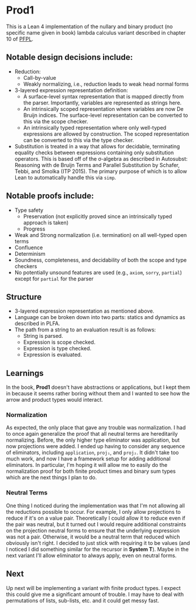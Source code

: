 # **Prod1**

This is a Lean 4 implementation of the nullary and binary product (no specific name given in book) lambda calculus variant described in chapter 10 of [PFPL](http://www.cs.cmu.edu/~rwh/pfpl.html).

## Notable design decisions include:
 * Reduction:
    + Call-by-value
    + Weakly normalizing, i.e., reduction leads to weak head normal forms 
 * 3-layered expression representation definition:
    + A surface-level syntax representation that is mapped directly from the parser. Importantly, variables are represented as strings here.
    + An intrinsically scoped representation where variables are now De Bruijn indices. The surface-level representation can be converted to this via the scope checker.
    + An intrinsically typed representation where only well-typed expressions are allowed by construction. The scoped representation can be converted to this via the type checker.
 * Substitution is treated in a way that allows for decidable, terminating equality checks between expressions containing only substitution operators. This is based off of the σ-algebra as described in Autosubst: Reasoning with de Bruijn Terms and Parallel Substitution by Schafer, Tebbi, and Smolka (ITP 2015). The primary purpose of which is to allow Lean to automatically handle this via `simp`.

## Notable proofs include:
 * Type safety
    + Preservation (not explicitly proved since an intrinsically typed approach is taken)
    + Progress
 * Weak and Strong normalization (i.e. termination) on all well-typed open terms
 * Confluence
 * Determinism
 * Soundness, completeness, and decidability of both the scope and type checkers
 * No potentially unsound features are used (e.g., `axiom`, `sorry`, `partial`) except for `partial` for the parser

## Structure

 * 3-layered expression representation as mentioned above.
 * Language can be broken down into two parts: statics and dynamics as described in PLFA.
 * The path from a string to an evaluation result is as follows:
    + String is parsed.
    + Expression is scope checked.
    + Expression is type checked.
    + Expression is evaluated.

## Learnings

In the book, **Prod1** doesn't have abstractions or applications, but I kept them in because it seems rather boring without them and I wanted to see how the arrow and product types would interact.

### Normalization

As expected, the only place that gave any trouble was normalization. I had to once again generalize the proof that all neutral terms are hereditarily normalizing. Before, the only higher type eliminator was application, but now projections were added. I ended up having to consider any sequence of eliminators, including `application`, `proj₁`, and `proj₂`. It didn't take too much work, and now I have a framework setup for adding additional eliminators. In particular, I'm hoping it will allow me to easily do the normalization proof for both finite product times and binary sum types which are the next things I plan to do.

### Neutral Terms

One thing I noticed during the implementation was that I'm not allowing all the reductions possible to occur. For example, I only allow projections to reduce if it's on a value pair. Theoretically I could allow it to reduce even if the pair was neutral, but it turned out I would require additional constraints on the projection neutral forms to ensure that the underlying expression was not a pair. Otherwise, it would be a neutral term that reduced which obviously isn't right. I decided to just stick with requiring it to be values (and I noticed I did something similar for the recursor in **System T**). Maybe in the next variant I'll allow eliminator to always apply, even on neutral forms.

## Next

Up next will be implementing a variant with finite product types. I expect this could give me a significant amount of trouble. I may have to deal with permutations of lists, sub-lists, etc. and it could get messy fast.
